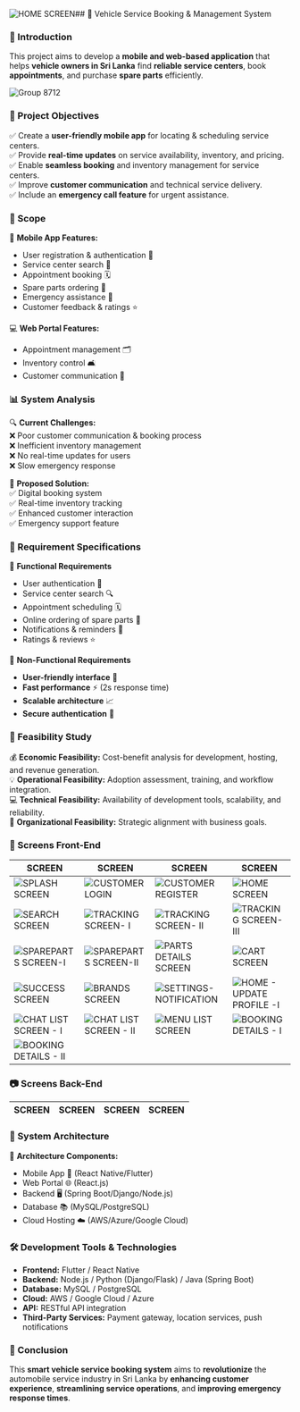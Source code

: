 ![HOME SCREEN](https://github.com/user-attachments/assets/90201e67-342b-4f08-adaf-d9527ac3d6c8)## 🚗 Vehicle Service Booking & Management System  

### 📌 Introduction  
This project aims to develop a **mobile and web-based application** that helps **vehicle owners in Sri Lanka** find **reliable service centers**, book **appointments**, and purchase **spare parts** efficiently.  

![Group 8712](https://github.com/user-attachments/assets/8f6793a5-43c4-43d0-9a8c-45150c5bbca1)

### 🚀 Project Objectives  
✅ Create a **user-friendly mobile app** for locating & scheduling service centers.  
✅ Provide **real-time updates** on service availability, inventory, and pricing.  
✅ Enable **seamless booking** and inventory management for service centers.  
✅ Improve **customer communication** and technical service delivery.  
✅ Include an **emergency call feature** for urgent assistance.  

### 💼 Scope  
📱 **Mobile App Features:**  
- User registration & authentication 🔐  
- Service center search 📍  
- Appointment booking 🗓️  
- Spare parts ordering 🏃️  
- Emergency assistance 🚨  
- Customer feedback & ratings ⭐  

💻 **Web Portal Features:**  
- Appointment management 🗂️  
- Inventory control 🛋  
- Customer communication 📩  

### 📊 System Analysis  
🔍 **Current Challenges:**  
❌ Poor customer communication & booking process  
❌ Inefficient inventory management  
❌ No real-time updates for users  
❌ Slow emergency response  

🔄 **Proposed Solution:**  
✅ Digital booking system  
✅ Real-time inventory tracking  
✅ Enhanced customer interaction  
✅ Emergency support feature  

### 📝 Requirement Specifications  
🔹 **Functional Requirements**  
- User authentication 🔑  
- Service center search 🔍  
- Appointment scheduling 🗓️  
- Online ordering of spare parts 🏃️  
- Notifications & reminders 🔔  
- Ratings & reviews ⭐  

🔹 **Non-Functional Requirements**  
- **User-friendly interface** 🎨  
- **Fast performance** ⚡ (2s response time)  
- **Scalable architecture** 📈  
- **Secure authentication** 🔐  

### 🏰 Feasibility Study  
💰 **Economic Feasibility:** Cost-benefit analysis for development, hosting, and revenue generation.  
💡 **Operational Feasibility:** Adoption assessment, training, and workflow integration.  
💻 **Technical Feasibility:** Availability of development tools, scalability, and reliability.  
🏢 **Organizational Feasibility:** Strategic alignment with business goals.  


### 📸 Screens Front-End

| SCREEN | SCREEN | SCREEN | SCREEN |
|---------|------------|-------------|-------------|
| ![SPLASH SCREEN](https://github.com/user-attachments/assets/b09a7371-9dc1-4992-a310-aaea32d89c22) | ![CUSTOMER LOGIN](https://github.com/user-attachments/assets/8e7a092d-071d-4da5-be3c-a5e567fc8bdf) | ![CUSTOMER REGISTER](https://github.com/user-attachments/assets/85549353-ed11-4b6e-8cb7-aa2fc842a364) | ![HOME SCREEN](https://github.com/user-attachments/assets/796badd0-976d-48c0-9762-c716ce63934b) |
| ![SEARCH SCREEN](https://github.com/user-attachments/assets/024ad765-85ac-45f4-8115-a747b76ae45a) | ![TRACKING SCREEN- I](https://github.com/user-attachments/assets/fcb02a1d-6c22-4e15-a306-e2f5f352c22a)| ![TRACKING SCREEN- II](https://github.com/user-attachments/assets/bce2a003-ef8e-47b6-8e36-f21596003b9f) | ![TRACKING SCREEN- III](https://github.com/user-attachments/assets/bda3be08-8ba6-454c-bbcd-a50fc638c85d) |
| ![SPAREPARTS SCREEN-I](https://github.com/user-attachments/assets/00127226-bbcc-482a-b4eb-afea1ff6cc6e) | ![SPAREPARTS SCREEN-II](https://github.com/user-attachments/assets/62d2021b-cbe0-43e4-82e8-783cdb5595d7) |![PARTS DETAILS SCREEN](https://github.com/user-attachments/assets/e9ac4060-a303-4987-9466-078f432e1e1e) |![CART SCREEN](https://github.com/user-attachments/assets/cc43876c-bdb4-42e6-925a-90ed4b88aba1) |
| ![SUCCESS SCREEN](https://github.com/user-attachments/assets/a3a9b1e3-c93e-459c-8904-523b6d0bec13) | ![BRANDS SCREEN](https://github.com/user-attachments/assets/4ee33164-edd0-4582-b5a9-c547c280ed71) | ![SETTINGS- NOTIFICATION](https://github.com/user-attachments/assets/3f0fa7a9-285f-47f1-904d-48250c2f419d) | ![HOME - UPDATE PROFILE -I](https://github.com/user-attachments/assets/321a5de9-417f-461b-aedb-58bbc83d45db) |
| ![CHAT LIST SCREEN - I](https://github.com/user-attachments/assets/5fd314aa-922e-4194-aa32-ff5743a15922) | ![CHAT LIST SCREEN - II](https://github.com/user-attachments/assets/d1ecc53f-497b-42da-979f-91bfc07336ff) | ![MENU LIST SCREEN](https://github.com/user-attachments/assets/8ee77c32-09d6-4817-bb17-e9a28f6b2f2e) | ![BOOKING DETAILS - I](https://github.com/user-attachments/assets/452902ca-3f7f-4dd4-b470-516c1ab23b5b) |
|![BOOKING DETAILS - II](https://github.com/user-attachments/assets/eaa48dcb-d238-46bc-94b8-d005b853127d) | | | |



### 📷 Screens Back-End

| SCREEN | SCREEN | SCREEN | SCREEN |
|---------|------------|-------------|-------------|




### 🏦 System Architecture  
📌 **Architecture Components:**  
- Mobile App 📱 (React Native/Flutter)  
- Web Portal 🌐 (React.js)  
- Backend 🖥️ (Spring Boot/Django/Node.js)  
- Database 📚 (MySQL/PostgreSQL)  
- Cloud Hosting ☁️ (AWS/Azure/Google Cloud)  

### 🛠️ Development Tools & Technologies  
- **Frontend:** Flutter / React Native  
- **Backend:** Node.js / Python (Django/Flask) / Java (Spring Boot)  
- **Database:** MySQL / PostgreSQL  
- **Cloud:** AWS / Google Cloud / Azure  
- **API:** RESTful API integration  
- **Third-Party Services:** Payment gateway, location services, push notifications  

### 🚀 Conclusion  
This **smart vehicle service booking system** aims to **revolutionize** the automobile service industry in Sri Lanka by **enhancing customer experience**, **streamlining service operations**, and **improving emergency response times**.  

